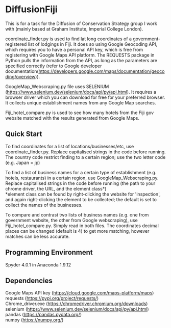 # DiffusionFiji

This is for a task for the Diffusion of Conservation Strategy group I work with (mainly based at Graham Institute, Imperial College London). 

coordinate_finder.py is used to find lat long coordinates of a government-registered list of lodgings in Fiji. 
It does so using Google Geocoding API, which requires you to have a personal API key, which is free from registering with Google Maps API platform. The REQUESTS package in Python pulls the information from the API, as long as the parameters are specified correctly (refer to Google developer documentation(https://developers.google.com/maps/documentation/geocoding/overview)). 

GoogleMap_Webscraping.py file uses SELENIUM (https://www.selenium.dev/selenium/docs/api/py/api.html). It requires a browser driver which you can download for free for your preferred browser. It collects unique establishment names from any Google Map searches.

Fiji_hotel_compare.py is used to see how many hotels from the Fiji gov website matched with the results generated from Google Maps.


## Quick Start
To find coordinates for a list of locations/businesses/etc, use coordinate_finder.py.
Replace capitalised strings in the code before running.
The country code restrict finding to a certain region; use the two letter code (e.g. Japan = jp)

To find a list of business names for a certain type of establishment (e.g. hotels, restaurants) in a certain region, use GoogleMap_Webscraping.py.
Replace capitalised strings in the code before running (the path to your chrome driver, the URL, and the element class*)\
*element class can be found by right-clicking the website for 'inspection', and again right-clicking the element to be collected; the default is set to collect the names of the businesses.

To compare and contrast two lists of business names (e.g. one from government website, the other from Google webscraping), use Fiji_hotel_compare.py.
Simply read in both files.
The coordinates decimal places can be changed (default is 4) to get more matching, however matches can be less accurate.

## Programming Environment
Spyder 4.0.1 in Anaconda 1.9.12

## Dependencies
Google Maps API key (https://cloud.google.com/maps-platform/maps) \
requests (https://pypi.org/project/requests/) \
Chrome_driver.exe (https://chromedriver.chromium.org/downloads) \
selenium (https://www.selenium.dev/selenium/docs/api/py/api.html) \
pandas (https://pandas.pydata.org/) \
numpy (https://numpy.org/)


